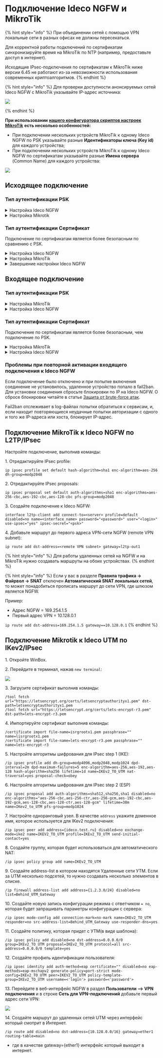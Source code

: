 # Подключение Ideco NGFW и MikroTik

{% hint style="info" %}
При объединении сетей с помощью VPN локальные сети в разных офисах не должны пересекаться.

Для корректной работы подключений по сертификатам синхронизируйте время на MikroTik по NTP (например, предоставьте доступ в интернет).

Исходящие IPsec-подключения по сертификатам к MikroTik ниже версии 6.45 не работают из-за невозможности использования современных криптоалгоритмов.
{% endhint %}

{% hint style="info" %}
Для проверки доступности анонсируемых сетей Ideco NGFW c MikroTik указывайте IP-адрес источника:

![](/.gitbook/assets/ipsec24.png)

{% endhint %}

**При использовании** [**нашего конфигуратора скриптов настроек MikroTik**](https://mikrotik.ideco.ru) **есть несколько особенностей:**

* При подключении нескольких устройств MikroTik к одному Ideco NGFW по PSK указывайте разные **Идентификаторы ключа (Key id)** для каждого устройства;
* При подключении нескольких устройств MikroTik к одному Ideco NGFW по сертификатам указывайте разные **Имена сервера** (Common Name) для каждого устройства:

![](/.gitbook/assets/site-to-site-ideco-mikrotik.png)

## Исходящее подключение

### Тип аутентификации PSK

<details>

<summary>Настройка Ideco NGFW</summary>

1\. Откройте вкладку **Сервисы -> IPsec -> Исходящие подключения**, нажмите **Добавить** ![ok\_with\_icon.png](/.gitbook/assets/ok-with-icon.png) и заполните поля:

* **Название подключения** - укажите произвольное имя для подключения. Значение не должно быть длиннее 42 символов;
* **Зона** - укажите зону для добавления IPSec-подключения;
* **Адрес удаленного устройства** - укажите внешний IP-адрес устройства MikroTik;
* **PSK** - будет сгенерирован случайный PSK-ключ. Он потребуется для настройки подключения в MikroTik;
* **Идентификатор UTM** - введенный ключ будет использоваться для идентификации исходящего подключения;
* **Домашние локальные сети** - перечислите все **локальные сети NGFW**, которые будут видны противоположной стороне;
* **Удаленные локальные сети** - перечислите все **локальные сети MikroTik**, которые будут видны противоположной стороне;
* **IP-адрес интерфейса туннеля** - укажите IP-адрес интерфейса туннеля при динамической маршрутизации BGP.

<img src="/.gitbook/assets/site-to-site-ideco-mikrotik3.png" alt="" data-size="original">

2\. После заполнения всех полей нажмите **Добавить подключение**. В списке подключений появится созданное подключение:

<img src="/.gitbook/assets/site-to-site-ideco-mikrotik4.png" alt="" data-size="original">

</details>

<details>

<summary>Настройка Mikrotik</summary>

Настройку устройства MikroTik можно осуществить несколькими способами:

* GUI;
* Консоль устройства;
* Конфигурационными скриптами ([https://mikrotik.ideco.ru/](https://mikrotik.ideco.ru)).

После генерации скрипта необходимо открыть раздел **System -> Scripts**, создать скрипт, вставить в него код, сгенерированный конфигуратором, и запустить.

</details>

### Тип аутентификации Сертификат

Подключение по сертификатам является более безопасным по сравнению с PSK.

<details>

<summary>Настройка Ideco NGFW</summary>

Сгенерируйте запрос на подпись сертификата:

1\. В Ideco NGFW откройте вкладку **Сервисы -> IPsec -> Исходящие подключения**, нажмите **Добавить** ![ok\_with\_icon.png](/.gitbook/assets/ok-with-icon.png) и заполните поля:

* **Название подключения** - укажите произвольное имя для подключения. Значение не должно быть длиннее 42 символов;
* **Зона** - укажите зону для добавления IPSec-подключения;
* **Адрес удаленного устройства** - укажите внешний IP-адрес MikroTik;
* **Запрос на подпись сертификата** - будет сгенерирован **запрос, который необходимо выслать для подписи на MikroTik**.

<img src="/.gitbook/assets/site-to-site-ideco-mikrotik5.png" alt="" data-size="original">

2\. После подписания запроса необходимо продолжить настройку подключения в Ideco NGFW.

**Не закрывайте вкладку с настройками!** При закрытии вкладки с настройками _Запрос на подпись сертификата_ изменит значение и процесс подписания файла NGFW.csr потребуется повторить.

</details>

<details>

<summary>Настройка MikroTik</summary>

На этом этапе следует настроить MikroTik, чтобы продолжить настройку NGFW.

Файл **UTM.csr**, полученный из Ideco NGFW, необходимо загрузить в файловое хранилище MikroTik:

1. Откройте раздел **File**.
2. Нажмите кнопку **Browse**.
3. Выберите файл и загрузите его.

Настроить MikroTik можно:

* Через GUI;
* Через консоль устройства;
* Через конфигурационные скрипты, сгенерированные по адресу [https://mikrotik.ideco.ru/](https://mikrotik.ideco.ru).

После генерации скрипта откройте раздел **System -> Scripts**, создайте скрипт и вставьте в него код, сгенерированный конфигуратором, затем запустите.

В файловой системе MikroTik появятся два файла, которые необходимо скачать, чтобы впоследствии загрузить на NGFW.

<img src="/.gitbook/assets/site-to-site-ideco-mikrotik6.png" alt="" data-size="original">

Файл вида `cert_export_device_<случайный набор символов>.ipsec.crt` - **это подписанный сертификат NGFW**.\
Файл вида `cert_export_mk_ca.crt` - **это корневой сертификат MikroTik.**

</details>

<details>

<summary>Завершение настройки Ideco NGFW</summary>

Перейдите обратно на Ideco NGFW во вкладку с настройками подключения устройства и продолжите заполнять поля:

* **Подписанный сертификат NGFW** - загрузите подписанный в MikroTik сертификат NGFW;
* **Корневой сертификат удаленного устройства** - загрузите корневой сертификат MikroTik;
* **Домашние локальные сети** - перечислите все **локальные сети NGFW**, которые будут видны противоположной стороне;
* **Удаленные локальные сети** - перечислите все **локальные сети MikroTik**, которые будут видны противоположной стороне.
* **IP-адрес интерфейса туннеля** - укажите IP-адрес интерфейса туннеля при использовании динамической маршрутизации BGP.

<img src="/.gitbook/assets/site-to-site-ideco-mikrotik7.png" alt="" data-size="original">

Нажмите кнопку **Добавить подключение**.

</details>

## Входящее подключение

### Тип аутентификации PSK

<details>

<summary>Настройка MikroTik</summary>

Настроить устройство MikroTik можно:

* Через GUI
* Через консоль устройства
* Через конфигурационные скрипты, сгенерированные по адресу [https://mikrotik.ideco.ru/](https://mikrotik.ideco.ru).

После генерации скрипта необходимо открыть раздел **System -> Scripts**, создать скрипт, вставить в него код, сгенерированный конфигуратором, и запустить.

</details>

<details>

<summary>Настройка Ideco NGFW</summary>

1\. В Ideco NGFW откройте вкладку **Сервисы -> IPsec -> Входящие подключения**, нажмите **Добавить** ![ok\_with\_icon.png](/.gitbook/assets/ok-with-icon.png) и заполните поля:

* **Название подключения** - укажите произвольное имя для подключения. Значение не должно быть длиннее 42 символов;
* **Зона** - укажите зону для добавления IPSec-подключения;
* **PSK** - вставьте PSK-ключ, полученный от MikroTik;
* **Идентификатор удаленной стороны** - вставьте идентификатор MikroTik (параметр Key ID в `/ip ipsec peers`);
* **Домашние локальные сети** - перечислите все **локальные сети NGFW**, которые будут видны противоположной стороне;
* **Удаленные локальные сети** - перечислите все локальные сети MikroTik, которые будут видны противоположной стороне;
* **IP-адрес интерфейса туннеля** - укажите IP-адрес интерфейса туннеля при динамической маршрутизации BGP.

<img src="/.gitbook/assets/site-to-site-ideco-mikrotik8.png" alt="" data-size="original">

2\. Нажмите кнопку **Добавить подключение**.

<img src="/.gitbook/assets/site-to-site-ideco-mikrotik9.png" alt="" data-size="original">

</details>

### Тип аутентификации Сертификат

Подключение по сертификатам является более безопасным, чем подключение по PSK.

<details>

<summary>Настройка MikroTik</summary>

Настроить MikroTik можно:

* Через GUI;
* Через консоль устройства
* Через конфигурационные скрипты, сгенерированные по адресу [https://mikrotik.ideco.ru/](https://mikrotik.ideco.ru) .

После генерации скрипта необходимо открыть раздел **System -> Scripts**, создать скрипт, вставить в него код, сгенерированный конфигуратором, и запустить его.

Конфигуратором генерируется два скрипта, потому в MikroTik также создайте два скрипта.

Перед настройкой необходимо запустить первый скрипт. В файловом хранилище MikroTik появятся два файла, которые необходимо скачать, они требуются для дальнейшей настройки:

<img src="/.gitbook/assets/site-to-site-ideco-mikrotik10.png" alt="" data-size="original">

* Файл `certificate-request.pem` - **запрос на подпись сертификата**;
* Файл `certificate-request_key.pem` - **приватный ключ**.

Далее переходим к настройке Ideco NGFW.

</details>

<details>

<summary>Настройка Ideco NGFW</summary>

1\. В Ideco NGFW откройте вкладку **Сервисы -> IPsec -> Входящие подключения**, нажмите **Добавить** ![ok\_with\_icon.png](/.gitbook/assets/ok-with-icon.png) и заполните поля:

* **Название подключения** - укажите произвольное имя для подключения. Значение не должно быть длиннее 42 символов;
* **Зона** - укажите зону, в которую требуется добавить IPSec-подключение;
* **Запрос на подпись сертификата** - загрузите запрос на подпись, **полученный от MikroTik**;
* **Домашние локальные сети** - необходимо перечислить все локальные сети NGFW, которые будут доступны в IPsec-подключении, т. е. будут видны противоположной стороне.
* **IP-адрес интерфейса туннеля** - укажите IP-адрес интерфейса туннеля при динамической маршрутизации BGP.

<img src="/.gitbook/assets/site-to-site-ideco-mikrotik11.png" alt="" data-size="original">

2\. Нажмите кнопку **Добавить подключение**. Нажмите на кнопку редактирования соединения, чтобы продолжить настройку.

<img src="/.gitbook/assets/site-to-site-ideco-mikrotik12.png" alt="" data-size="original">

3\. Скачайте файлы, которые находятся в полях **Корневой сертификат NGFW** и **Подписанный сертификат устройства**, для их последующего использования в MikroTik.

<img src="/.gitbook/assets/site-to-site-ideco-mikrotik13.png" alt="" data-size="original">

</details>

### Проблемы при повторной активации входящего подключения к Ideco NGFW

Если подключение было отключено и при попытке включения соединение не установилось, удаленное устройство попало в fail2ban. Для установки соединения сбросьте блокировки по IP на Ideco NGFW. О сбросе блокировки читайте в статье [Защита от brute-force атак](/settings/reports/logs.md#защита-от-brute-force-атак).

Fail2ban отслеживает в log-файлах попытки обратиться к сервисам, и, если находит повторяющиеся неудачные попытки авторизации с одного и того же IP-адреса или хоста, блокирует IP-адрес.

## Подключение MikroTik к Ideco NGFW по L2TP/IPsec

Настройте подключение, выполнив команды:

1\. Отредактируйте IPsec profile:

```
ip ipsec profile set default hash-algorithm=sha1 enc-algorithm=aes-256 dh-group=modp2048
```

2\. Отредактируйте IPsec proposals:

```
ip ipsec proposal set default auth-algorithms=sha1 enc-algorithms=aes-256-cbc,aes-192-cbc,aes-128-cbc pfs-group=modp2048
```

3\. Создайте подключение к Ideco NGFW:

```
interface l2tp-client add connect-to=<server> profile=default disabled=no name=<interface_name> password="<password>" user="<login>" use-ipsec="yes" ipsec-secret="<psk>"
```

4\. Добавьте маршрут до первого адреса VPN-cети NGFW (remote VPN subnet):

```
ip route add dst-address=<remote VPN subnet> gateway=l2tp-out1
```

{% hint style="info" %}
Для работы удаленных сетей на NGFW и на MikroTik нужно создавать маршруты на обоих устройствах.
{% endhint %}

{% hint style="info" %}
Если у вас в разделе **Правила трафика -> Файрвол -> SNAT** отключен **Автоматический SNAT локальных сетей**, то может понадобиться прописать маршрут до сети VPN, где шлюзом является NGFW.

Пример:

* Aдрес NGFW = 169.254.1.5
* Первый адрес VPN = 10.128.0.1

`ip route add dst-address=169.254.1.5 gateway==10.128.0.1`
{% endhint %}

## Подключение Mikrotik к Ideco UTM по IKev2/IPsec

1\. Откройте WinBox.

2\. Перейдите в терминал, нажав `new terminal`:

![](/.gitbook/assets/site-to-site-ideco-mikrotik14.png)

3\. Загрузите сертификат выполнив команды:

```
/tool fetch url="https://letsencrypt.org/certs/letsencryptauthorityx1.pem" dst-path=letsencryptauthorityx1.pem
/tool fetch url="https://letsencrypt.org/certs/lets-encrypt-r3.pem" dst-path=lets-encrypt-r3.pem
```

4\. Импортируйте сертификат выполнив команды:

```
/certificate import file-name=isrgrootx1.pem passphrase="" name=lisrgrootx1.pem
/certificate import file-name=lets-encrypt-r3.pem passphrase="" name=lets-encrypt-r3
```

5\. Настройте алгоритмы шифрования для IPsec step 1 (IKE):

```
/ip ipsec profile add dh-group=modp4096,modp2048,modp1024 dpd-interval=2m dpd-maximum-failures=5 enc-algorithm=aes-256,aes-192,aes-128 hash-algorithm=sha256 lifetime=1d name=IKEv2_TO_UTM nat-traversal=yes proposal-check=obey
```

6\. Настройте алгоритмы шифрования для IPsec step 2 (ESP)

```
/ip ipsec proposal add auth-algorithms=sha512,sha256,sha1 disabled=no enc-algorithms="aes-256-cbc,aes-256-ctr,aes-256-gcm,aes-192-cbc,aes-192-gcm,aes-128-cbc,aes-128-ctr,aes-128-gcm" lifetime=30m name=IKev2_to_UTM pfs-group=modp1024
```

7\. Настройте одноранговый узел. В качестве `address` укажите доменное имя, которое используется для IKev2 подключения:

```
/ip ipsec peer add address={ideco.test.ru} disabled=no exchange-mode=ike2 name=IKEV2_TO_UTM profile=IKEv2_TO_UTM send-initial-contact=yes
```

8\. Создайте группу, которая будет использоваться для автоматического NAT:

```
/ip ipsec policy group add name=IKEv2_TO_UTM
```

9\. Создайте address-list в котором находятся Удаленные сети УТМ. Если за UTM несколько подсетей, то нужно создавать несколько элементов в списке. 

```
/ip firewall address-list add address={1.2.3.0/24} disabled=no list=Behind_UTM_Gateway
```

10\. Создайте новую запись конфигурации режима с ответчиком `= no`, которая будет запрашивать параметры конфигурации с сервера:

```
/ip ipsec mode-config add connection-mark=no-mark name=IKEv2_TO_UTM responder=no src-address-list=Behind_UTM_Gateway use-responder-dns=yes
```

11\. Создайте политику, которая придет с УТМ(в виде шаблона):

```
/ip ipsec policy add disabled=no dst-address=0.0.0.0/0 group=IKEv2_TO_UTM proposal=IKEv2_TO_UTM protocol=all src-address=0.0.0.0/0 template=yes
```

12\. Создайте профиль идентификации пользователя:

```
/ip ipsec identity add auth-method=eap certificate="" disabled=no eap-methods=eap-mschapv2 generate-policy=port-strict mode-config=IKEv2_TO_UTM peer=IKEV2_TO_UTM policy-template-group=IKEv2_TO_UTM username=<'login'> password=<'password'> 
```

13\. Перейдите в веб-интерфейс NGFW в раздел **Пользователи —> VPN подключения** и в строке **Сеть для VPN-подключений** добавьте первый адрес сети VPN:

![](/.gitbook/assets/site-to-site-ideco-mikrotik15.png)

14\. Создайте маршрут до удаленных сетей UTM через интерфейс который смотрит в Интернет.

```
/ip route add disabled=no dst-address={10.128.0.0/16} gateway=ether1 routing-table=main
```
* где в качестве gateway={ether1} интерфейс который выходит в интернет.